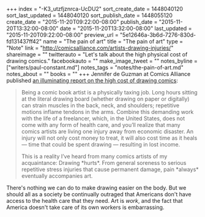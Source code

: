 +++
index = "-K3_utzfjznrca-UcDU2"
sort_create_date = 1448040120
sort_last_updated = 1448040120
sort_publish_date = 1448055120
create_date = "2015-11-20T09:22:00-08:00"
publish_date = "2015-11-20T13:32:00-08:00"
date = "2015-11-20T13:32:00-08:00"
last_updated = "2015-11-20T09:22:00-08:00"
preview_url = "5e12646a-3b6d-7276-830d-fd131437ff42"
name = "The pain of art"
title = "The pain of art"
type = "Note"
link = "http://comicsalliance.com/artists-drawing-injuries/"
shareimage = ""
twitterauto = "Let's talk about the high physical cost of drawing comics."
facebookauto = ""
make_image_tweet = ""
notes_byline = ["writers/paul-constant.md"]
notes_tags = "notes/the-pain-of-art.md"
notes_about = ""
books = ""
+++
Jennifer de Guzman at Comics Alliance published [an illuminating report on the high cost of drawing comics](http://comicsalliance.com/artists-drawing-injuries/):

<blockquote><p>Being a comic book artist is a physically taxing job. Long hours sitting at the literal drawing board (whether drawing on paper or digitally) can strain muscles in the back, neck, and shoulders; repetitive motions inflame tendons in the arms. Combine this demanding work with the life of a freelancer, which, in the United States, does not come with any form of health care, and you’ll realize that many comics artists are living one injury away from economic disaster. An injury will not only cost money to treat, it will also cost time as it heals — time that could be spent drawing — resulting in lost income.</p>

<p>This is a reality I’ve heard from many comics artists of my acquaintance: Drawing *hurts*. From general soreness to serious repetitive stress injuries that cause permanent damage, pain *always* eventually accompanies art.</p></blockquote>

There's nothing we can do to make drawing easier on the body. But we should all as a society be continually outraged that Americans don't have access to the health care that they need. Art is *work*, and the fact that America doesn't take care of its own workers is embarrassing.